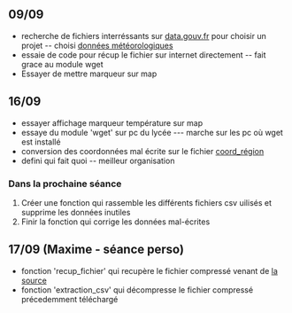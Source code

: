## 09/09

- recherche de fichiers interréssants sur [data.gouv.fr](data.gouv.fr/) pour choisir un projet -- choisi [données météorologiques](https://www.data.gouv.fr/fr/datasets/donnees-d-observation-des-principales-stations-meteorologiques/) 
- essaie de code pour récup le fichier sur internet directement -- fait grace au module wget
- Essayer de mettre marqueur sur map

## 16/09

- essayer affichage marqueur température sur map
- essaye du module 'wget' sur pc du lycée --- marche sur les pc où wget est installé
- conversion des coordonnées mal écrite sur le fichier [coord_région](https://github.com/NSImoulin2023/Projet_1_Axel_Maxime_Enzo/blob/main/region_coord.csv)
- defini qui fait quoi -- meilleur organisation

### Dans la prochaine séance
1. Créer une fonction qui rassemble les différents fichiers csv uilisés et supprime les données inutiles
2. Finir la fonction qui corrige les données mal-écrites

## 17/09 (Maxime - séance perso)

- fonction 'recup_fichier' qui recupère le fichier compressé venant de [la source](https://www.data.gouv.fr/fr/datasets/donnees-d-observation-des-principales-stations-meteorologiques/)
- fonction 'extraction_csv' qui décompresse le fichier compressé précedemment téléchargé
